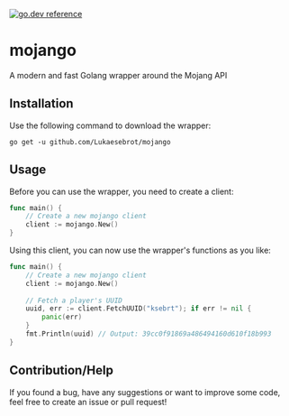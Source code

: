 [![go.dev reference](https://img.shields.io/badge/go.dev-reference-007d9c?logo=go&logoColor=white&style=flat-square)](https://pkg.go.dev/github.com/Lukaesebrot/mojango)

# mojango
A modern and fast Golang wrapper around the Mojang API

## Installation
Use the following command to download the wrapper:
```
go get -u github.com/Lukaesebrot/mojango
```

## Usage
Before you can use the wrapper, you need to create a client:
```go
func main() {
    // Create a new mojango client
    client := mojango.New()
}
```

Using this client, you can now use the wrapper's functions as you like: 
```go
func main() {
    // Create a new mojango client
    client := mojango.New()
    
    // Fetch a player's UUID
    uuid, err := client.FetchUUID("ksebrt"); if err != nil {
        panic(err)
    }
    fmt.Println(uuid) // Output: 39cc0f91869a486494160d610f18b993
}
```

## Contribution/Help
If you found a bug, have any suggestions or want to improve some code, feel free to create an issue
or pull request! 

